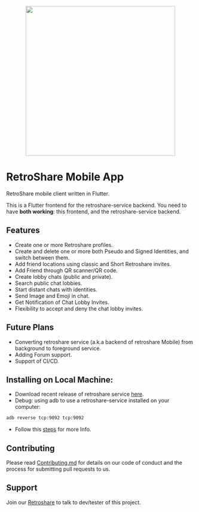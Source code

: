 <div align="center">
<p align="center"><img src="assets/rs-logo.png" width="400"></p> 
</div> 


# RetroShare Mobile App

RetroShare mobile client written in Flutter.

This is a Flutter frontend for the retroshare-service backend. You need to have **both working**: this frontend, and the 
retroshare-service backend.

## Features

* Create one or more Retroshare profiles.
* Create and delete one or more  both Pseudo and Signed Identities, and switch between them.
* Add friend locations using classic and Short  Retroshare invites.
* Add Friend through QR scanner/QR code.
* Create lobby chats (public and private).
* Search public chat lobbies.
* Start distant chats with identities.
* Send Image and Emoji in chat.
* Get Notification of Chat Lobby Invites.
* Flexibility to accept and deny the chat lobby invites.

## Future Plans 

* Converting retroshare service (a.k.a backend of retroshare Mobile) from  background to foreground service.
* Adding Forum support.
* Support of CI/CD.

## Installing on Local Machine:

* Download recent release of retroshare service [here](https://github.com/RetroShare/retroshare-mobile/tree/master/android/retroshare-service).
* Debug: using adb to use a retroshare-service installed on your computer:

```bash
adb reverse tcp:9092 tcp:9092
```
* Follow this [steps](https://github.com/RetroShare/retroshare-mobile/blob/master/AndroidStudio-Flutter-setup.md)  for more Info.

## Contributing
Please read [Contributing.md](https://github.com/RetroShare/retroshare-mobile/blob/master/Contribution.md) for details on our code of conduct and the process for submitting pull requests to us.
 
## Support
Join our [Retroshare](https://github.com/RetroShare/RetroShare/releases) to talk to dev/tester of this project.
